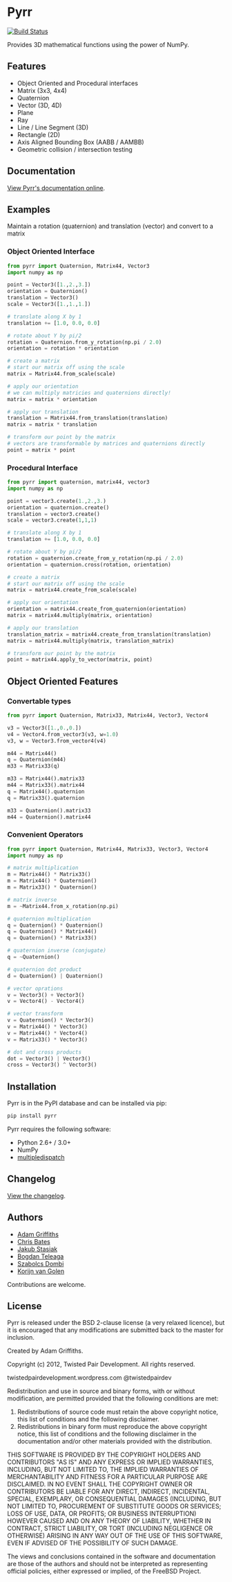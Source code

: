 # Pyrr

[![Build Status](https://travis-ci.org/adamlwgriffiths/Pyrr.png?branch=master)](https://travis-ci.org/adamlwgriffiths/Pyrr)

Provides 3D mathematical functions using the power of NumPy.

## Features

- Object Oriented and Procedural interfaces
- Matrix (3x3, 4x4)
- Quaternion
- Vector (3D, 4D)
- Plane
- Ray
- Line / Line Segment (3D)
- Rectangle (2D)
- Axis Aligned Bounding Box (AABB / AAMBB)
- Geometric collision / intersection testing

## Documentation

[View Pyrr's documentation online](https://pyrr.readthedocs.org/en/latest/).

## Examples

Maintain a rotation (quaternion) and translation (vector) and convert to a matrix

### Object Oriented Interface

```python
from pyrr import Quaternion, Matrix44, Vector3
import numpy as np

point = Vector3([1.,2.,3.])
orientation = Quaternion()
translation = Vector3()
scale = Vector3([1.,1.,1.])

# translate along X by 1
translation += [1.0, 0.0, 0.0]

# rotate about Y by pi/2
rotation = Quaternion.from_y_rotation(np.pi / 2.0)
orientation = rotation * orientation

# create a matrix
# start our matrix off using the scale
matrix = Matrix44.from_scale(scale)

# apply our orientation
# we can multiply matricies and quaternions directly!
matrix = matrix * orientation

# apply our translation
translation = Matrix44.from_translation(translation)
matrix = matrix * translation

# transform our point by the matrix
# vectors are transformable by matrices and quaternions directly
point = matrix * point
```

### Procedural Interface

```python
from pyrr import quaternion, matrix44, vector3
import numpy as np

point = vector3.create(1.,2.,3.)
orientation = quaternion.create()
translation = vector3.create()
scale = vector3.create(1,1,1)

# translate along X by 1
translation += [1.0, 0.0, 0.0]

# rotate about Y by pi/2
rotation = quaternion.create_from_y_rotation(np.pi / 2.0)
orientation = quaternion.cross(rotation, orientation)

# create a matrix
# start our matrix off using the scale
matrix = matrix44.create_from_scale(scale)

# apply our orientation
orientation = matrix44.create_from_quaternion(orientation)
matrix = matrix44.multiply(matrix, orientation)

# apply our translation
translation_matrix = matrix44.create_from_translation(translation)
matrix = matrix44.multiply(matrix, translation_matrix)

# transform our point by the matrix
point = matrix44.apply_to_vector(matrix, point)
```

## Object Oriented Features

### Convertable types

```python
from pyrr import Quaternion, Matrix33, Matrix44, Vector3, Vector4

v3 = Vector3([1.,0.,0.])
v4 = Vector4.from_vector3(v3, w=1.0)
v3, w = Vector3.from_vector4(v4)

m44 = Matrix44()
q = Quaternion(m44)
m33 = Matrix33(q)

m33 = Matrix44().matrix33
m44 = Matrix33().matrix44
q = Matrix44().quaternion
q = Matrix33().quaternion

m33 = Quaternion().matrix33
m44 = Quaternion().matrix44
```

### Convenient Operators

```python
from pyrr import Quaternion, Matrix44, Matrix33, Vector3, Vector4
import numpy as np

# matrix multiplication
m = Matrix44() * Matrix33()
m = Matrix44() * Quaternion()
m = Matrix33() * Quaternion()

# matrix inverse
m = ~Matrix44.from_x_rotation(np.pi)

# quaternion multiplication
q = Quaternion() * Quaternion()
q = Quaternion() * Matrix44()
q = Quaternion() * Matrix33()

# quaternion inverse (conjugate)
q = ~Quaternion()

# quaternion dot product
d = Quaternion() | Quaternion()

# vector oprations
v = Vector3() + Vector3()
v = Vector4() - Vector4()

# vector transform
v = Quaternion() * Vector3()
v = Matrix44() * Vector3()
v = Matrix44() * Vector4()
v = Matrix33() * Vector3()

# dot and cross products
dot = Vector3() | Vector3()
cross = Vector3() ^ Vector3()
```

## Installation

Pyrr is in the PyPI database and can be installed via pip:

```s
pip install pyrr
```

Pyrr requires the following software:

- Python 2.6+ / 3.0+
- NumPy
- [multipledispatch](https://github.com/mrocklin/multipledispatch/)

## Changelog

[View the changelog](CHANGELOG.md).

## Authors

- [Adam Griffiths](https://github.com/adamlwgriffiths/)
- [Chris Bates](https://github.com/chrsbats/)
- [Jakub Stasiak](https://github.com/jstasiak/)
- [Bogdan Teleaga](https://github.com/bogdanteleaga/)
- [Szabolcs Dombi](https://github.com/cprogrammer1994/)
- [Korijn van Golen](https://github.com/Korijn/)

Contributions are welcome.

## License

Pyrr is released under the BSD 2-clause license (a very relaxed licence), but it is encouraged that any modifications are submitted back to the master for inclusion.

Created by Adam Griffiths.

Copyright (c) 2012, Twisted Pair Development.
All rights reserved.

twistedpairdevelopment.wordpress.com
@twistedpairdev

Redistribution and use in source and binary forms, with or without
modification, are permitted provided that the following conditions are met:

1. Redistributions of source code must retain the above copyright notice, this list of conditions and the following disclaimer.
1. Redistributions in binary form must reproduce the above copyright notice, this list of conditions and the following disclaimer in the documentation and/or other materials provided with the distribution.

THIS SOFTWARE IS PROVIDED BY THE COPYRIGHT HOLDERS AND CONTRIBUTORS "AS IS" AND
ANY EXPRESS OR IMPLIED WARRANTIES, INCLUDING, BUT NOT LIMITED TO, THE IMPLIED
WARRANTIES OF MERCHANTABILITY AND FITNESS FOR A PARTICULAR PURPOSE ARE
DISCLAIMED. IN NO EVENT SHALL THE COPYRIGHT OWNER OR CONTRIBUTORS BE LIABLE FOR
ANY DIRECT, INDIRECT, INCIDENTAL, SPECIAL, EXEMPLARY, OR CONSEQUENTIAL DAMAGES
(INCLUDING, BUT NOT LIMITED TO, PROCUREMENT OF SUBSTITUTE GOODS OR SERVICES;
LOSS OF USE, DATA, OR PROFITS; OR BUSINESS INTERRUPTION) HOWEVER CAUSED AND
ON ANY THEORY OF LIABILITY, WHETHER IN CONTRACT, STRICT LIABILITY, OR TORT
(INCLUDING NEGLIGENCE OR OTHERWISE) ARISING IN ANY WAY OUT OF THE USE OF THIS
SOFTWARE, EVEN IF ADVISED OF THE POSSIBILITY OF SUCH DAMAGE.

The views and conclusions contained in the software and documentation are those
of the authors and should not be interpreted as representing official policies,
either expressed or implied, of the FreeBSD Project.
